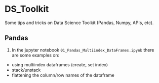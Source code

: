 # DS_Toolkit
Some tips and tricks on Data Science Toolkit (Pandas, Numpy, APIs, etc). 

## Pandas 
01. In the jupyter notebook ``01_Pandas_Multiindex_DataFrames.ipynb`` there are some examples on: 
   - using multiindex dataframes (create, set index)
   - stack/unstack
   - flattening the column/row names of the dataframe


